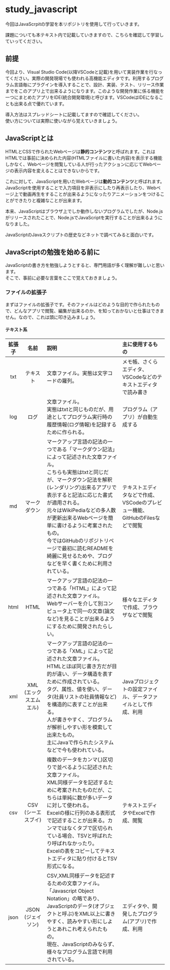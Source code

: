 # study_javascript
今回はJavaScrpitの学習を本リポジトリを使用して行っていきます。

課題についても本テキスト内で記載していきますので、こちらを確認して学習していってください。

## 前提
今回より、Visual Studio Code(以降VSCodeと記載)を用いて実装作業を行なってください。実際の開発現場でも使われる高機能エディタです。利用するプログラム言語毎にプラグインを導入することで、設計、実装、テスト、リリース作業までをこのアプリ上で出来るようになります。このような開発作業に係る機能を一つにまとめたアプリをIDE(統合開発環境)と呼びます。VSCodeはIDEになることも出来る点で優れています。

導入方法はスプレッドシートに記載してますので確認してください。  
使い方については実際に使いながら覚えていきましょう。

## JavaScriptとは
HTMLとCSSで作られたWebページは**静的コンテンツ**と呼ばれます。これはHTMLでは事前に決められた内容(HTMLファイルに書いた内容)を表示する機能しかなく、Webページを閲覧している人が行ったアクションに応じてWebページの表示内容を変えることはできないからです。

これに対して、JavaScriptを用いたWebページは**動的コンテンツ**と呼ばれます。JavaScriptを使用することで入力項目を非表示にしたり再表示したり、Webページ上で動画再生をすることが出来るようになったりアニメーションをつけることができたりと複雑なことが出来ます。

本来、JavaScriptはブラウザ上でしか動作しないプログラムでしたが、Node.jsがリリースされたことで、Node.jsでJavaScriptを実行することが出来るようになりました。

 JavaScriptのJavaスクリプトの歴史などネットで調べてみると面白いです。


## JavaScriptの勉強を始める前に
JavaScriptの書き方を勉強しようとすると、専門用語が多く理解が難しいと思います。  
そこで、事前に必要な言葉をここで覚えておきましょう。

### ファイルの拡張子
まずはファイルの拡張子です。そのファイルはどのような目的で作られたもので、どんなアプリで閲覧、編集が出来るのか、を知っておかないと仕事はできません。なので、これは頭に叩き込みましょう。

#### テキスト系
| 拡張子 | 名前 | 説明 | 主に使用するもの |
| :-----: | :-----:| :----| :----|
| txt | テキスト | 文章ファイル。実態は文字コードの羅列。 | メモ帳、さくらエディタ、VSCodeなどのテキストエディタで読み書き |
| log | ログ | 文章ファイル。<br>実態はtxtと同じものだが、用途としてプログラム実行時の履歴情報(ログ情報)を記録するために作られる。 | プログラム（アプリ）が自動生成する |
| md | マークダウン | マークアップ言語の記法の一つである「マークダウン記法」によって記述された文章ファイル。<br>こちらも実態はtxtと同じだが、マークダウン記法を解釈(レンダリング)出来るアプリで表示すると記法に応じた書式が適用される。<br>元々はWikiPediaなどの多人数が更新出来るWebページを簡単に書けるように考案されたもの。<br>今ではGitHubのリポジトリページで最初に読むREADMEを綺麗に見せるためや、ブログなどを早く書くために利用されている。 | テキストエディタなどで作成、VSCodeのプレビュー機能、GitHubのFilesなどで閲覧 |
| html | HTML | マークアップ言語の記法の一つである「HTML」によって記述された文章ファイル。<br>Webサーバーを介して別コンピュータ上で同一の文章(論文など)を見ることが出来るようにするために開発されたらしい。 | 様々なエディタで作成、ブラウザなどで閲覧|
| xml | XML<br>(エックスエムエル) | マークアップ言語の記法の一つである「XML」によって記述された文章ファイル。<br>HTMLとほぼ同じ書き方だが目的が違い、データ構造を表すために作成されている。<br>タグ、属性、値を使い、データ(社員リストの社員情報など)を構造的に表すことが出来る。<br>人が書きやすく、プログラムが解析しやすい形を模索して出来たもの。<br>主にJavaで作られたシステムなどで今も使われている。 | Javaプロジェクトの設定ファイル、データファイルとして作成、利用 |
| csv | CSV<br>(シーエスブイ) | 複数のデータをカンマ(,)区切りで並べるように記述された文章ファイル。<br>XML同様データを記述するために考案されたものだが、こちらは単純に数が多いデータに対して使われる。<br>Excelの様に行列のある表形式で記述することが出来る。カンマではなくタブで区切られている場合、TSVと呼ばれたり呼ばれなかったり。<br>Excelの表をコピーしてテキストエディタに貼り付けるとTSV形式になる。 | テキストエディタやExcelで作成、閲覧 |
| json | JSON<br>(ジェイソン) | CSV,XML同様データを記述するための文章ファイル。<br>「Javascript Object Notation」の略であり、JavaScriptのデータ(オブジェクトと呼ぶ)をXML以上に書きやすく、読みやすい形にしようとあれこれ考えられたもの。<br>現在、JavaScriptのみならず、様々なプログラム言語で利用されている。 | エディタや、開発したプログラム(アプリ)で作成、利用 |